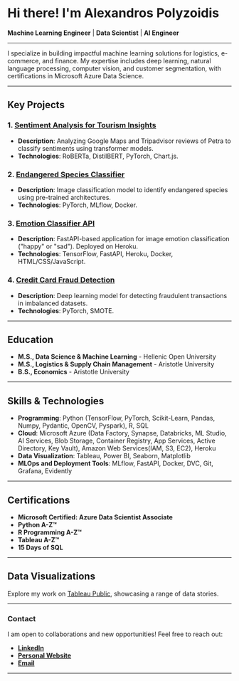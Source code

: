 # Hi there! I'm Alexandros Polyzoidis  

**Machine Learning Engineer**  |  **Data Scientist**  |  **AI Engineer**

---

I specialize in building impactful machine learning solutions for logistics, e-commerce, and finance. My expertise includes deep learning, natural language processing, computer vision, and customer segmentation, with certifications in Microsoft Azure Data Science.

---

## **Key Projects**  
### 1. [Sentiment Analysis for Tourism Insights](https://www.petrareviewsai.com/)  
- **Description**: Analyzing Google Maps and Tripadvisor reviews of Petra to classify sentiments using transformer models.  
- **Technologies**: RoBERTa, DistilBERT, PyTorch, Chart.js.

### 2. [Endangered Species Classifier](https://endangered-species-app-2024-626612794e72.herokuapp.com/)  
- **Description**: Image classification model to identify endangered species using pre-trained architectures.  
- **Technologies**: PyTorch, MLflow, Docker.  

### 3. [Emotion Classifier API](https://emotion-classifier-app-636425c67bdf.herokuapp.com/docs)  
- **Description**: FastAPI-based application for image emotion classification ("happy" or "sad"). Deployed on Heroku.  
- **Technologies**: TensorFlow, FastAPI, Heroku, Docker, HTML/CSS/JavaScript.  

### 4. [Credit Card Fraud Detection](https://github.com/AlexandrosPol/Data-Science-Projects/tree/main/Credit%20Card%20Fraud%20Detection)  
- **Description**: Deep learning model for detecting fraudulent transactions in imbalanced datasets.  
- **Technologies**: PyTorch, SMOTE.   

---

## **Education**  
- **M.S., Data Science & Machine Learning** - Hellenic Open University
- **M.S., Logistics & Supply Chain Management** - Aristotle University
- **B.S., Economics** - Aristotle University

---

## **Skills & Technologies**  
- **Programming**: Python (TensorFlow, PyTorch, Scikit-Learn, Pandas, Numpy, Pydantic, OpenCV, Pyspark), R, SQL  
- **Cloud**: Microsoft Azure (Data Factory, Synapse, Databricks, ML Studio, AI Services, Blob Storage, Container Registry, App Services, Active Directory, Key Vault), Amazon Web Services(IAM, S3, EC2), Heroku
- **Data Visualization**: Tableau, Power BI, Seaborn, Matplotlib 
- **MLOps and Deployment Tools**: MLflow, FastAPI, Docker, DVC, Git, Grafana, Evidently
---

## **Certifications**  
- **Microsoft Certified: Azure Data Scientist Associate**  
- **Python A-Z™**  
- **R Programming A-Z™**  
- **Tableau A-Z™**  
- **15 Days of SQL**  

---

## **Data Visualizations**  
Explore my work on [Tableau Public](https://public.tableau.com/app/profile/alexandros.polyzoidis/vizzes), showcasing a range of data stories.  

---

### **Contact**  
I am open to collaborations and new opportunities! Feel free to reach out:  

- **[LinkedIn](https://www.linkedin.com/in/alexandrospolyzoidis/)**  
- **[Personal Website](https://alexandrospol.github.io/)**  
- **[Email](mailto:apolyzoidis@hotmail.com)**  

---
